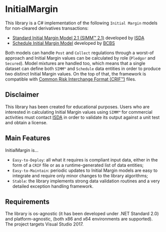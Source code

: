 # InitialMargin

This library is a C# implementation of the following `Initial Margin` models for non-cleared derivatives transactions:
 - [Standard Initial Margin Model 2.1 (SIMM™ 2.1)](https://www.isda.org/2018/08/27/isda-publishes-isda-simm-2-1/) developed by [ISDA](https://www.isda.org)
 - [Schedule Initial Margin Model](https://www.bis.org/bcbs/publ/d475.htm) developed by [BCBS](https://www.bis.org/bcbs/)
 
Both models can handle `Post` and `Collect` regulations through a worst-of approach and Initial Margin values can be calculated by role (`Pledgor` and `Secured`). Model mixtures are handled too, which means that a single dataset can define both `SIMM™` and `Schedule` data entities in order to produce two distinct Initial Margin values. On the top of that, the framework is compatible with [Common Risk Interchange Format (CRIF™)](https://www.isda.org/a/owEDE/risk-data-standards-v1-36-public.pdf) files.

## Disclaimer

This library has been created for educational purposes. Users who are interested in calculating Initial Margin values using `SIMM™` for commercial activities must contact [ISDA](https://www.isda.org) in order to validate its output against a unit test and obtain a license.

## Main Features

InitialMargin is...

 * `Easy-to-Deploy`: all what it requires is compliant input data, either in the form of a `CRIF` file or as a runtime-generated list of data entities;
 * `Easy-to-Maintain`: periodic updates to Initial Margin models are easy to integrate and require only minor changes to the library algorithms;
 * `Stable`: the library implements strong data validation routines and a very detailed exception handling framework.

## Requirements
 
The library is os-agnostic (it has been developed under .NET Standard 2.0) and platform-agnostic, (both x86 and x64 environments are supported). The project targets Visual Studio 2017.
